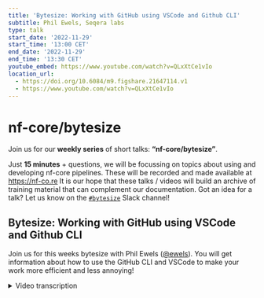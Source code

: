 ```yaml
---
title: 'Bytesize: Working with GitHub using VSCode and Github CLI'
subtitle: Phil Ewels, Seqera labs
type: talk
start_date: '2022-11-29'
start_time: '13:00 CET'
end_date: '2022-11-29'
end_time: '13:30 CET'
youtube_embed: https://www.youtube.com/watch?v=QLxXtCe1vIo
location_url:
  - https://doi.org/10.6084/m9.figshare.21647114.v1
  - https://www.youtube.com/watch?v=QLxXtCe1vIo
---
```


# nf-core/bytesize

Join us for our **weekly series** of short talks: **“nf-core/bytesize”**.

Just **15 minutes** + questions, we will be focussing on topics about using and developing nf-core pipelines.
These will be recorded and made available at <https://nf-co.re>
It is our hope that these talks / videos will build an archive of training material that can complement our documentation. Got an idea for a talk? Let us know on the [`#bytesize`](https://nfcore.slack.com/channels/bytesize) Slack channel!

## Bytesize: Working with GitHub using VSCode and Github CLI

Join us for this weeks bytesize with Phil Ewels ([@ewels](https://github.com/ewels/)). You will get information about how to use the GitHub CLI and VSCode to make your work more efficient and less annoying!

<details markdown="1"><summary>Video transcription</summary>
**Note: The content has been edited for reader-friendliness**

[0:01](https://www.youtube.com/watch?v=QLxXtCe1vIo&t=1)
(host) Hello, everyone, welcome to today's bytesize talk. If anyone is interested to ever give a bytesize talk, please contact me on Slack. We are always happy for new speakers. And of today's topic, we're looking at using CLI client for GitHub and VScode when working with Git with Phil.

[0:25](https://www.youtube.com/watch?v=QLxXtCe1vIo&t=25)
Thank you very much, everybody, and thanks for the intro, Fran. Please do jump in if you have any ideas for nf-core talks or would like to talk about a pipeline you're working on or just anything you're interested in, really, please do give us a shout on the nf-core Slack. We've got the bytesize channel, and we're always looking for people, new speakers and new topics. And even just ideas for topics is great to have. We keep a big list of things and we try and rotate through them, but we've got a bit low on ideas lately, which is why you've got me talking to you today with another slightly last minute topic. But it's a bit fun, and this is one that has been bouncing around for a little while.

[1:10](https://www.youtube.com/watch?v=QLxXtCe1vIo&t=70)
The topic today is using Git and GitHub and different ways of interacting with that and managing your workflow. It's a topic I've been quietly ignoring for as long as I possibly could, because I think it's a bit of a Pandora's box. The way that you interact with Git and the way that you have these workflows is a very personal thing. Everyone tends to have their own preferred way of doing things, their own setup. It depends on what your preferences are, whether you like graphical tools or command line tools. It depends on how long you've been using these tools, how familiar you are with them. It depends what order you learned things in and what tools were available when. This is by no means an authoritative guide whatsoever. I don't expect anyone else to end up with the same workflow as me, but it's just to give you a taste of some of the different tools which are available, talk through a little bit of when you might find them useful and why. Maybe we can have a lively discussion at the end where you guys chime in and say, there's a much better way to do that! Don't ever do it that way because that's terrible! And hopefully we might even have another talk or two queued up after this where people go into other workflows and maybe talk about other ways to do things. I know that Edmund had some fancy ideas with tools that I'm not familiar with.

[2:30](https://www.youtube.com/watch?v=QLxXtCe1vIo&t=150)
Okay, sorry, I'm rambling. Let's get on with it. There are not really any slides for this talk. It's just me freestyling it. We'll crack on and I'm going to start off by, okay, there's like two slides. I dug out these old slides from a talk in 2010, an in-person hackathon, just to do a quick recap of what is Git and what does the terminology mean? Just for any of you who are watching, you might be fairly new to this. Git is a source version control software or source code software version handling user, whatever set of words in different order. When you're writing code, you can keep control of the history of the files of the code you're working and you can collaborate with others using this tool.

[3:19](https://www.youtube.com/watch?v=QLxXtCe1vIo&t=199)
With Git, you have a repository, which is your project, and then you have all the code within it. Each time you do some work, you hit a checkpoint and you can make a commit, which is like a bundle of work and you keep working and you make another commit and another commit. Each of those commits is like a point in time and a history. With Git, you can also branch at any point where you go off and work on two different things side by side and you can also then merge those branches back in together. This is typically used if you're multiple people working on one repository or if you're working on different features in parallel, and it's always good practice to work on a branch. But you don't end up - especially if you're waiting for other people to review a certain bit of code or something - you can work on things asynchronously.

[4:11](https://www.youtube.com/watch?v=QLxXtCe1vIo&t=251)
Repositories can also be forked, which means you make a copy of a repository from one account to another one on GitHub, for example. Here I've made a fork of an nf-core repository to my own personal account and that duplicates everything, but GitHub also knows that my fork came from that one. When I'm using Git locally, the Git client can interact with the different remote repositories, which are sat on GitHub rather than on my computer. I can then do development on my own fork and a bit like working on a different branch, I can then make a pull request to merge those changes back into the original repository, which I came from, which is usually called the upstream repository. Okay, that was Git, the quickest intro you've ever seen. Hopefully everyone that's watching is fairly familiar with Git already.

[5:06](https://www.youtube.com/watch?v=QLxXtCe1vIo&t=306)
To do today's talk, I thought I would just do some work with you guys,let's just live demo it. I'm going to start off using VScode and then afterwards I'm going to introduce you to the GitHub command line interface with the CLI tool and touch on a couple of different ways that I personally use it. All of the stuff with VScode, there's this documentation page, which I found. I'm just going to pop the link into the bytesize channel in Slack because it talks in more detail about the stuff I'm going to talk about now and how to use Git within VScode, because there's a lot of stuff you can do. If in doubt, go and check that out and don't listen to me.

[5:47](https://www.youtube.com/watch?v=QLxXtCe1vIo&t=347)
The first thing I'm going to do is, I found this bytesize talk from a couple of weeks ago, where Chris gave a really nice talk about using custom scripts in Nextflow. And I noticed that Fran does an amazing job of bytesize maintenance, but she hasn't yet added the YouTube URL to the webpage. I found something to do. The video is on YouTube, but it's not linked into that page. Nice simple thing for us to do, you can just jump in and add this URL. I'm going to copy that YouTube URL and then on the nf-core website, you can always just scroll down to the bottom to find the URL of the source file, which the web page is generated from. Or you can click the edit button, I'm going to click the edit button. This takes us to github.com and I'm now looking at the markdown file here.

[6:33](https://www.youtube.com/watch?v=QLxXtCe1vIo&t=393)
I could actually just edit this directly in GitHub, but that's not very much fun. I'm going to do this first bit using Gitpod, which I previously gave a couple of talks about using Gitpod. And it's actually the main reason that I started using VScode to manage Git rather than the command line, because when you're running in a Gitpod environment, you're in VScode by default, basically. And everything is there for you. I've just spun up a new environment. If you're not familiar with, with VS, with Gitpod, it's running on Gitpod servers now and I'm in VScode and it's just putting on a code for me here.

[7:12](https://www.youtube.com/watch?v=QLxXtCe1vIo&t=432)
It was "markdown", "events", "2023"... no, "2022", sorry. And what was the file called? bytesize_custom_scripts. Okay. And you can see up here, I think the other ones will have, yeah, YouTube embed. That's the change I'm going to make and just paste the YouTube URL. Maybe it should be the proper one that was not a short one. Okay. That's my change. It's pretty simple.

[7:50](https://www.youtube.com/watch?v=QLxXtCe1vIo&t=470)
What next? So I actually have a terminal down here, but I'm going to ignore that for now. at the moment I'm working on just the main master branch of of the repository. That was what's selected here. When I launched Gitpod, I could equally be running on a on a local client of a repository that I cloned manually, but anyway, I'm on the master branch. In fact, you can see it down here in Gitpod in VScode. The main thing I'm going to be using here is this button on the left-hand side of VScode called "source control". If I click on here, this is where I manage all the changes I'm doing and interact with Git. And this is the same if you're working locally or Gitpod, forget about the Gitpod thing for now.

[8:33](https://www.youtube.com/watch?v=QLxXtCe1vIo&t=513)
The first thing I want to do is I want to make this on a feature branch. Like I said, I don't want to do it directly on master. And so you can either click this (you can see it came up with this option there) "create new branch", and you can also do it through this dropdown menu. "branch" and I'm going to do `create branch`, I'm going to do "bytesize add YouTube", okay. Now you can see that has changed down here now, and now I'm running on a different branch, which is just local.

[9:04](https://www.youtube.com/watch?v=QLxXtCe1vIo&t=544)
When you're using Git, you have different phases of using files. And the first thing is when you've made a change to a file, it's called unstaged and I need to first stage that file. It's ready to be committed and then I do the commit. You can see down here, it says there's some changes here, but nothing is actually staged for a commit yet. First things first, I can double click on this and it shows loads up a diff here so I can see what's changed in that file, which is really, really nice to be able to just quickly double check what's changed and make sure that it looks as I expect.

[9:40](https://www.youtube.com/watch?v=QLxXtCe1vIo&t=580)
That looks good. And then I'm going to hit this plus button, it says `stage changes` and it pops from "changes" up to "stage changes". You can imagine I could have lots and lots of files here under "changes", and then I just stage the ones I want to. And I can unstage it again and I have a feeling you can either be clever about staging parts of the file and stuff within VScode if you want to.

[10:03](https://www.youtube.com/watch?v=QLxXtCe1vIo&t=603)
I'm going to stage that and then I'm going to type up here a commit message, "added YouTube log to bytesize", and when I hit commit... great. That has now done `git add` to add the files and it's done `git commit` to make a commit, but it's still on the local copy of the repository, which I have on Gitpod. And GitHub doesn't yet know about it.

[10:30](https://www.youtube.com/watch?v=QLxXtCe1vIo&t=630)
The next thing to do is I'm going to click `publish branch`, which is going to push this new branch that I created back to GitHub. Okay, that's gone and it's even come up with a little thing saying, do I want to create a pull request? First, I'm just going to show you on the nf-core repository here. Look, it's saying I've created a new branch here. That's correctly gone to GitHub. Oh, I was too slow, I could have clicked "create GitHub". That's the end of the Git source control part of VSCode. The source control bit is pretty blunt. It works with GitLab or BitBucky or anything, it's not specific to GitHub. The next part then is specific to just GitHub within VSCode and that comes down to this next one here.

[11:16](https://www.youtube.com/watch?v=QLxXtCe1vIo&t=676)
I can't actually remember if this is a plugin for VSCode or if it just comes with a vanilla install, because it's always been there since I first started using VSCode and so I'm not sure, I have a feeling it's part of a vanilla VSCode. I'm going to click GitHub and it gives me a whole bunch of stuff to head to here. I can navigate the pull requests for this repository and the issues and look at all of these as if I was browsing the website itself. I don't do this very often, you can tell. I can open up the description as if I was browsing GitHub without going off to the website, but right now what I want to do is I want to create a new pull request and I'm going to do that by clicking up here.

[12:00](https://www.youtube.com/watch?v=QLxXtCe1vIo&t=720)
I could, of course, do all this through the GitHub web interface, which is what I usually do. I usually go in and hit `compare` and `pull request` and do it through GitHub, but this is about VSCode, so I'm going to do it in VSCode. The interface looks pretty similar to the web, I'm saying, where is it coming from? It's coming from this repository from this branch I just created and I want it to go into the master branch. I'm going to add a title for the pull request and a description. And you can see, we've got the changes down here and I can double click and look at those changes and again, see the diff. That is done.

[12:38](https://www.youtube.com/watch?v=QLxXtCe1vIo&t=758)
What do I do now? I've forgotten. Where's the button? `Create`. I'm blind. You can see I could create it as a draft if I want to, but I'm just going to hit `create` and off it goes and it's created a pull request. It's now opened up pull request also within VSCode and you can say there's like a similar thing where I can leave comments and assign reviews and everything. And of course it looks just like the native GitHub interface here. That's it. Without leaving VSCode, I've just made changes up here. I added them to source control, made a new branch, committed them, pushed that branch and then in the GitHub interface, I then created a new pull request and it's ready for someone else to review and merge. Pretty cool.

[13:25](https://www.youtube.com/watch?v=QLxXtCe1vIo&t=805)
You can also then see that I can do reviewing of other people's pull requests and that's going to be what I come on to next. It's what a big part of being part of a community is about, not just doing your own work and pushing it to other people, but also looking at other people's code, reviewing it and merging it in. You can see within the GitHub tab here, again, I can also see all these pull requests and look through them. And it's the same as looking at the list within GitHub, but it also have some different views such as waiting for my review and assigned to me and stuff. I can also look at Fran's pull request here, see the changes that she made and see whether I agree with her pull request and stuff.

[14:12](https://www.youtube.com/watch?v=QLxXtCe1vIo&t=852)
What was I going to do with this next? I think this might be where... Yeah. Okay. I was going to update this to the local branch. One more thing about this on VScode before I go on, which is within VScode, you also have a terminal browser, "terminal", "new terminal". If you want to, you can still do the Git stuff that you might be more used to in the terminal down here within VScode, which is good if you're limited to using VScode on Git or whatever. I can still do `git status` and `git checkout master`, because you can see I'm still on this feature branch down here. What's that? So you have both of those options when you're working within VScode.

[15:06](https://www.youtube.com/watch?v=QLxXtCe1vIo&t=906)
The next thing. This is as far as I'm going to go with VScode, you can do lots more stuff in VScode. There's also a lot of really cool plugins, which I'm not really going to talk about. One of the ones which is very commonly used is called git lens, which is really powerful. And you can just do tons of stuff with it. It has lots of core analysis. One of the things I quite like is if you have it installed, this is on Gitpod. I open up VScode for, this is my local VScode now running with a local repository. If I look at a file and if I hover over a line long enough, Git lens should... it's not going to do it. Okay. And maybe I've disabled it or something. I think I have a feeling I might have disabled it the other day, but it will show up a history of that line of code, which is pretty cool. Something else I can do. Sorry, I keep thinking of things as I go along.

[16:07](https://www.youtube.com/watch?v=QLxXtCe1vIo&t=967)
These buttons up here, these will actually walk you through the history of a file as well. I can click that button. That's why it's because there's no history. Okay. I'm not quite sure what's going on in this live demo, but it's clearly not working. But usually if you click these buttons, you can walk through the history of that file through the different commits and see what changes each time, which is pretty cool. Yeah, I don't quite know what I've done to Git lens, but it's really unhappy. Apologies.

[16:38](https://www.youtube.com/watch?v=QLxXtCe1vIo&t=998)
Next up, GitHub command line. I'm a bit of a command line junkie, so I quite like this. And this has been a real game changer for me, this command line tool. Usually when you're working with Git on the command line, you'll be used to doing things like... I'm just going to switch to my fork here. You'll be used to doing things like `git clone`, you know, to clone a repository, you'll do `git clone`, blah, blah, blah. And you'll do `git add`, `git commit`, and all these commands with git. That's not what I'm talking about. The git command line is obviously central to working on the command line.

[17:26](https://www.youtube.com/watch?v=QLxXtCe1vIo&t=1046)
This is the GitHub command line, which is `gh`. And this is specifically for interacting with GitHub. First thing is that differentiation. You can just do `brew install` if you're on a Mac, but it's pretty easy installation. And if I do `gh --help`, it tells you about how to use it. I think one of the first things you have to do is you have to do `gh auth`, which just opens up a window to log into GitHub. Once you have the GitHub command line installed, you can do some stuff really, really nicely. One of my favorite things is you can clone repositories using a gh command instead of a git. And it's just as `git clone`, but it's a little bit more clever. It's especially useful when you're working on a fork. this is my personal fork of the nf-core website here. Now, if I'm in a blank directory here, if I do copy that command I just pasted, it's going to clone that repo for me, exactly the same as if I did `git clone`. Sorry, I should have used a smaller repository, there we go. And then if I go into that directory, it looks exactly the same as if I'd done `git clone`. But one of the clever things it's done is it has already set up two remotes for me. It knows about my fork's origin remote, which is what git would have done if I just cloned it normally, but it's also, because it was a GitHub client, knows that I forked this from the main nf-core repository, so it's already created a separate remote called upstream, which is just really helpful because it's just one fewer step and it's just there and it's just easier. that's one of the simplest things you can do with GitHub.

[19:03](https://www.youtube.com/watch?v=QLxXtCe1vIo&t=1143)
What else can you do? You can do everything you would do on the web through a command line with the GitHub command line. You can do `gh repo` and it knows, that the current directory is in a cloned GitHub repository, so it knows which repository I'm talking about. And I can do `gh repo view`, it asks me "which is the one?", it does that once... And now I'm looking at the readme for this, that's cool. I can do `--web` and it always just opens a tab in your browser. It's a really quick way to get there from the command line.

[19:38](https://www.youtube.com/watch?v=QLxXtCe1vIo&t=1178)
Now one of the most powerful things you can do with the GitHub command line is work with pull requests. I'm finally, after lots of waffling, going to get onto reviewing a pull request by Fran here. Now I've looked at her pull request, she's added some nice stuff, there's a nice transcript for another bytesize talk. She's added in the URL for YouTube. This all looks great and good to go. However, one thing I've noticed is that this pull request has got out of date with the main branch. A lot of things have been merged in and the header branch is now behind the head. It's probably fine to merge as it is, but let's just update it quickly. What I'm going to do is I'm going to use `gh` and I can do `gh prs list`, if I wanted to... ups, `gh pr list`, and I can see all the pull requests listed. If I wasn't sure about the name, I could do it through the command line and I can also do `gh pr view`, the number of Fran's pull request, and it shows me this on the command line as well. A bit like VScode, you can do all the web stuff that you're maybe used to doing through github.com and the terminal, if you want to do on the terminal, but the one I'm going to use is I'm going to do `gh pr checkout` and the name of this pull request.

[20:57](https://www.youtube.com/watch?v=QLxXtCe1vIo&t=1257)
Now what this does is, it takes Fran's code and it checks out into a new branch locally. And now in my working directory, I have all the files with her changes. What I could do is I can, if I open up VScode now, I can actually make changes to the things she's done. Let's see if I can do anything, which is pretty non-destructive. What can I do, which doesn't matter, "markdown", "events", add two dots here. `git status`, `git diff`, I've added a minor change here, minor change as if I was working myself, but remember I've got her pull request checked out. Now, if I do `git push`, GitHub CLI set up all the remotes and everything properly to track this pull request, and I've now pushed to Fran's fork of this repository. And because of that, it's updated her pull request with my file, my change, which is in this case, a bit irritating, but this workflow is brilliant when you're reviewing other people's code. Cause if you've got lots and lots of minor changes, like wording things, instead of making loads and loads of comments on the GitHub interface or whatever, if there are things you're confident about, you can just go in and you can just edit them and commit them and just push them to the pull request yourself directly, which saves everybody loads of time. Because you don't need to wait for the other person to respond. They don't, you know, they don't need to apply all the things you've suggested. You can just do minor changes directly. And this is of course, really good if there's multiple people working on the same pull request as well. And the GitHub command line client just takes out all the thinking, all the configuration to be able to do that. You just do `gh pr`, check out the number, do your work, commit push.

[22:42](https://www.youtube.com/watch?v=QLxXtCe1vIo&t=1362)
There are some cases where this won't work, but for majority of times this works super, super cool. I'm going to quickly just make sure that my master branch is up to date with the bad fork, which it wasn't, `gh pr checkout`, go back to Fran's pull request, and I'm going to update it now by `git merge master`. I'm bringing in my master fork, which will update her branch and I'm going to do `git push` again, and it will push in the updates here. Now that, if I refresh, that should be gone. Now her pull request is up to date. This is also really useful when there are merge conflicts, because if I'd done `git merge master` and there'd been merge conflicts, even really complicated ones, I could then resolve them locally in VScode or however, take as long as I want, commit that and push it to the pull request. That's usually how I resolve merge conflicts, by doing GitHub command line, check out the pull request, fix it, push it.

[23:53](https://www.youtube.com/watch?v=QLxXtCe1vIo&t=1233)
That's good to go. Now I can actually go a bit for the next step. I just check out master. I can now merge her pull request and just give it a thumbs up. I bet I could do this, just to see if I can do this from the command line, I bet I shouldn't be able to do it through VScode or on the command line if I wanted to, you know, review it when I'm going to do `gh pr merge`, see what happens, merge conflicts, done, all through the command line, pretty cool.

[24:36](https://www.youtube.com/watch?v=QLxXtCe1vIo&t=1476)
Final final thing, I'm running a bit late. That's a GitHub command line. You can do loads of stuff. Look, this is all just with pull requests. You can also do `gh pr view --web` and stuff like that with GitHub command line client, there's loads of stuff. Check it out and see if it can streamline your workflow. One of the things I also use it for is I have a couple of helpers. You might've actually seen me use one just then, I have one called a gupdate master. For example, you can see this in my dot files over here. This is a little function. All it does is it takes this argument and it pulls my local changes from my fork. And then it pulls the changes from the upstream fork, assuming that there's an upstream. Then it pushes those changes back to my fork again. And then it cleans up any dead branches, which have been merged. That's like a little helper function, which I find really helpful. And you can see... um, maybe it doesn't... I was thinking it used to get up command line client. This one does ghprs actually uses the GitHub command line client here and exports json. And then it uses jq to do cool stuff.

[25:44](https://www.youtube.com/watch?v=QLxXtCe1vIo&t=1)
Because the GitHub command line client knows your authentication, does clever stuff with json, you can do really powerful little bash snippets using a GitHub client line client if you want to get fancy. Check out these, if that'd be helpful for you, gs I use all the time, gupdate and gclean I use all the time, uh, just little shortcuts that your fingers get used to. Right. I've been talking too long and I'm waffling on and on and on. Let's go on and see if we have any questions or any discussion and any things that I've done badly, which you think you could do better yourself.

[26:19](https://www.youtube.com/watch?v=QLxXtCe1vIo&t=1579)
(host) Thank you, Phil. Now I know what it takes to get my code reviewed and merged. Um, so are there any questions in the audience? I think everyone is just amazed. If there are questions coming, you can always go to Slack and in the bytesize channel, or you can ask Phil directly. If there are no questions otherwise, then I would like to thank Phil for yet another impromptu bytesize talk. And of course, as usual, the Chan Zuckerberg Initiative for funding the talks and all of you for listening.
(speaker) If we've got any volunteers to show me how to use git lens properly, that'd be a good follow on talk.
(host) Thanks.

</details>
